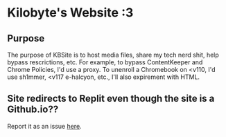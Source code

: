 # Kilobyte's Website :3
## Purpose
The purpose of KBSite is to host media files, share my tech nerd shit, help bypass rescrictions, etc. For example, to bypass ContentKeeper and Chrome Policies, I'd use a proxy. To unenroll a Chromebook on <v110, I'd use sh1mmer, <v117 e-halcyon, etc., I'll also expirement with HTML.
## Site redirects to Replit even though the site is a Github.io??
Report it as an issue [here](https://github.com/kkilobyte/kkilobyte.github.io/issues).